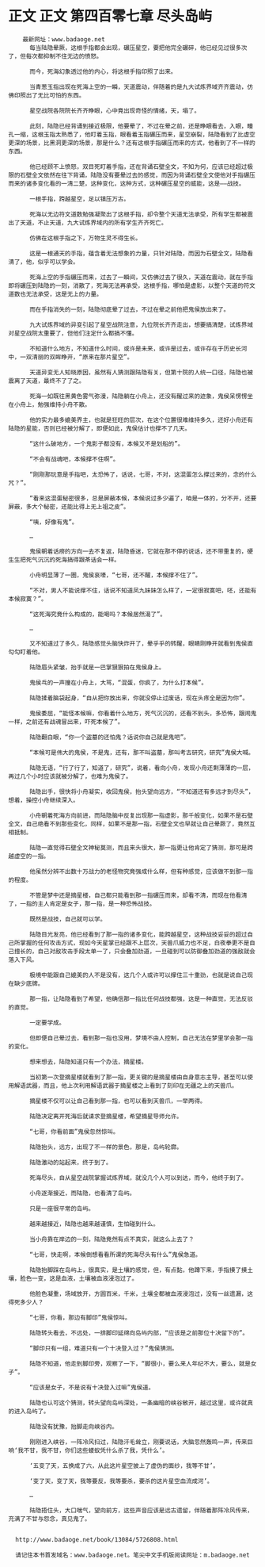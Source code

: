 # 正文 正文 第四百零七章 尽头岛屿
        最新网址：www.badaoge.net
          每当陆隐晕厥，这根手指都会出现，碾压星空，要把他完全碾碎，他已经见过很多次了，但每次都抑制不住无边的愤怒。
      
          而今，死海幻象透过他的内心，将这根手指印照了出来。
      
          当青葱玉指出现在死海上空的一瞬，天道震动，伴随着的是九大试炼界域齐齐震动，仿佛印照出了无比可怕的东西。
      
          星空战院各院院长齐齐睁眼，心中竟出现奇怪的情绪，天，塌了。
      
          此刻，陆隐已经背诵到接近极限，他要晕了，不过在晕之前，还是睁眼看去，入眼，瞳孔一缩，这根玉指太熟悉了，他盯着玉指，眼看着玉指碾压而来，星空崩裂，陆隐看到了比虚空更深的场景，比黑洞更深的场景，那是什么？还有这根手指碾压而来的方式，他看到了不一样的东西。
      
          他已经顾不上愤怒，双目死盯着手指，还在背诵石壁全文，不知为何，应该已经超过极限的石壁全文依然在往下背诵，陆隐没有要晕过去的感觉，而因为背诵石壁全文使他对手指碾压而来的诸多变化看的一清二楚，这种变化，这种方式，这种碾压星空的威能，这是——战技。
      
          一根手指，跨越星空，足以镇压万古。
      
          死海以无边符文道数勉强凝聚出了这根手指，却令整个天道无法承受，所有学生都被震出了天道，不止天道，九大试炼界域内的所有学生齐齐死亡。
      
          仿佛在这根手指之下，万物生灵不得生长。
      
          这是一根通天的手指，蕴含着无法想象的力量，只针对陆隐，而因为石壁全文，陆隐看清了，他，似乎可以学会。
      
          死海上空的手指碾压而来，过去了一瞬间，又仿佛过去了很久，天道在震动，就在手指即将碾压到陆隐的一刻，消散了，死海无法再承受，这根手指，哪怕是虚影，以整个天道的符文道数也无法承受，这是无上的力量。
      
          而在手指消失的一刻，陆隐彻底晕了过去，不过在晕之前他把鬼侯放出来了。
      
          九大试炼界域的异变引起了星空战院注意，九位院长齐齐走出，想要搞清楚，试炼界域对星空战院太重要了，但他们注定什么都搞不懂。
      
          不知道什么地方，不知道什么时间，或许是未来，或许是过去，或许存在于历史长河中，一双清丽的双眸睁开，“原来在那片星空”。
      
          天道异变无人知晓原因，虽然有人猜测跟陆隐有关，但第十院的人统一口径，陆隐也被震离了天道，最终不了了之。
      
          死海一如既往黑黄色雾气弥漫，陆隐躺在小舟上，还没有醒过来的迹象，鬼侯呆愣愣坐在小舟上，勉强维持小舟不散。
      
          他的实力最多媲美界主，也就是狂旺的层次，在这个位置很难维持多久，还好小舟还有陆隐的星能，否则已经被分解了，即便如此，鬼侯估计也撑不了几天。
      
          “这什么破地方，一个鬼影子都没有，本候又不是划船的”。
      
          “不会有战魂吧，本候撑不住啊”。
      
          “刚刚那玩意是手指吧，太恐怖了，话说，七哥，不对，这混蛋怎么撑过来的，念的什么咒？”。
      
          “看来这混蛋秘密很多，总是屏蔽本候，本候说过多少遍了，咱是一体的，分不开，还要屏蔽，多大个秘密，还能比得上无上祖之皮”。
      
          “咦，好像有鬼”。
      
          …
      
          鬼侯朝着话痨的方向一去不复返，陆隐昏迷，它就在那不停的说话，还不带重复的，硬生生把死气沉沉的死海搞得跟茶话会一样。
      
          小舟明显薄了一圈，鬼侯哀嚎，“七哥，还不醒，本候撑不住了”。
      
          “不对，男人不能说撑不住，话说不知道凤九妹妹怎么样了，一定很寂寞吧，呸，还能有本候寂寞？”。
      
          “这死海究竟什么构成的，能喝吗？本候居然渴了”。
      
          …
      
          又不知道过了多久，陆隐感觉头脑快炸开了，晕乎乎的转醒，眼睛刚睁开就看到鬼侯直勾勾盯着他。
      
          陆隐眉头紧皱，抬手就是一巴掌狠狠拍在鬼侯身上。
      
          鬼侯乓的一声撞在小舟上，大骂，“混蛋，你疯了，为什么打本候”。
      
          陆隐揉着脑袋起身，“自从把你放出来，你就没停止过废话，现在头疼全是因为你”。
      
          鬼侯委屈，“能怪本候嘛，你看着什么地方，死气沉沉的，还看不到头，多恐怖，跟闹鬼一样，之前还有战魂冒出来，吓死本候了”。
      
          陆隐翻白眼，“你一个盗墓的还怕鬼？话说你自己就是鬼吧”。
      
          “本候可是伟大的鬼侯，不是鬼，还有，那不叫盗墓，那叫考古研究，研究”鬼侯大喊。
      
          陆隐无语，“行了行了，知道了，研究”，说着，看向小舟，发现小舟还剩薄薄的一层，再过几个小时应该就被分解了，也难为鬼侯了。
      
          陆隐出手，很快将小舟凝实，收回鬼侯，抬头望向远方，“不知道还有多远才到尽头”，想着，操控小舟继续深入。
      
          小舟朝着死海方向前进，而陆隐脑中反复出现那一指虚影，那千般变化，如果不是石壁全文，自己绝看不到那些变化，同样，如果不是那一指，石壁全文也早就让自己晕厥了，竟然互相抵制。
      
          陆隐一直觉得石壁全文神秘莫测，而且来头很大，那一指更让他肯定了猜测，那可是跨越虚空的一指。
      
          他虽然分辨不出数十万战力的老怪物究竟强成什么样，但有种感觉，应该做不到那一指的程度。
      
          不管是梦中还是摘星楼，自己都只能看到那一指碾压而来，却看不清，而现在他看清了，一指的主人肯定是女子，那一指，是一种恐怖战技。
      
          既然是战技，自己就可以学。
      
          陆隐目光发亮，他已经看到了那一指的诸多变化，能跨越星空，这种战技妥妥的超过自己所掌握的任何攻击方式，现如今天星掌已经跟不上层次，天兽爪威力也不足，白夜拳更不是自己擅长的，自己对敌攻击手段太单一了，只会叠加劲道，一旦碰到可以防御叠加劲道的强敌就会落入下风。
      
          极境中能跟自己媲美的人不是没有，这几个人或许可以撑住三十重劲，也就是说自己现在缺少底牌。
      
          那一指，让陆隐看到了希望，他确信那一指比任何战技都强，这是一种直觉，无法反驳的直觉。
      
          一定要学成。
      
          但即便自己晕过去，看到那一指也没用，梦境不由人控制，自己无法在梦里学会那一指的变化。
      
          想来想去，陆隐知道只有一个办法，摘星楼。
      
          当初第一次登摘星楼就看到了那一指，更关键的是摘星楼由自身意志主导，甚至可以使用解语武器，而且，他上次利用解语武器于摘星楼之上看到了刻印在无疆之上的天兽爪。
      
          摘星楼不仅可以让自己看到那一指，也可以看到天兽爪，一举两得。
      
          陆隐决定离开死海后就请求登摘星楼，希望摘星导师允许。
      
          “七哥，你看前面”鬼侯忽然惊叫。
      
          陆隐抬头，远方，出现了不一样的景色，那是，岛屿轮廓。
      
          陆隐激动的站起来，终于到了。
      
          死海尽头，自从星空战院掌握试炼界域，就没几个人可以到达，而今，他终于到了。
      
          小舟逐渐接近，而陆隐，也看清了岛屿。
      
          只是一座很平常的岛屿。
      
          越来越接近，陆隐也越来越谨慎，生怕碰到什么。
      
          当小舟靠在岸边的一刻，陆隐竟然有点不真实，就这么上去了？
      
          “七哥，快走啊，本候倒想看看所谓的死海尽头有什么”鬼侯急道。
      
          陆隐抬脚踩在岛屿上，很真实，是土壤的感觉，但，有点黏，他蹲下来，手指摸了摸土壤，脸色一变，这是血液，土壤被血液浸泡过了。
      
          他脸色凝重，场域放开，方圆百米，千米，土壤全都被血液浸泡过，没有一丝遗漏，这得死多少人？
      
          “七哥，你看，那边有脚印”鬼侯惊叫。
      
          陆隐转头看去，不远处，一排脚印延绵向岛屿内部，“应该是之前那位十决留下的”。
      
          “脚印只有一组，难道只有一个十决登入过？”鬼侯猜测。
      
          陆隐不知道，他走到脚印旁，观察了一下，“脚很小，要么来人年纪不大，要么，就是女子”。
      
          “应该是女子，不是说有十决登入过嘛”鬼侯道。
      
          陆隐也认可这个猜测，转头望向岛屿深处，一条幽暗的峡谷敞开，越过这里，或许就真的进入岛屿了。
      
          陆隐没有犹豫，抬脚走向峡谷内。
      
          刚刚进入峡谷，一阵冷风扫过，陆隐汗毛耸立，刚要说话，大脑忽然轰鸣一声，传来巨响‘我不甘，我不甘，你们这些蝼蚁凭什么杀了我，凭什么’。
      
          ‘五变了天，五换成了六，从此这片星空披上了虚伪的面纱，我等不甘’。
      
          ‘变了天，变了天，我等要反，我等要杀，要杀的这片星空血流成河’。
      
          …
      
          陆隐捂住头，大口喘气，望向前方，这些声音应该是远古遗留，伴随着那阵冷风传来，充满了不甘与怨念，真见鬼了。
      
      
      http://www.badaoge.net/book/13084/5726808.html
      
      请记住本书首发域名：www.badaoge.net。笔尖中文手机版阅读网址：m.badaoge.net